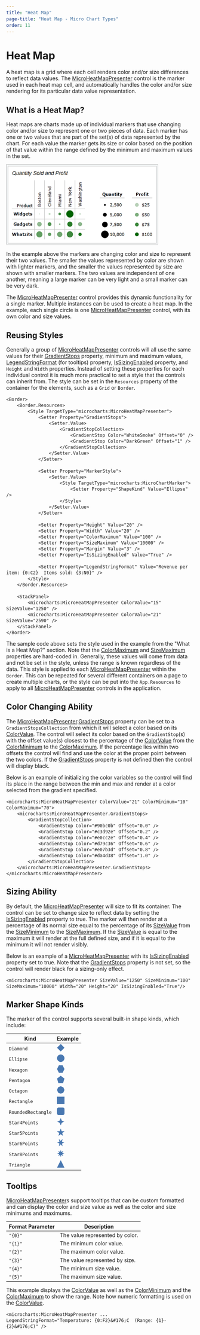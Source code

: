 ```yaml
---
title: "Heat Map"
page-title: "Heat Map - Micro Chart Types"
order: 11
---
```

# Heat Map

A heat map is a grid where each cell renders color and/or size differences to reflect data values.  The [MicroHeatMapPresenter](xref:@ActiproUIRoot.Controls.MicroCharts.MicroHeatMapPresenter) control is the marker used in each heat map cell, and automatically handles the color and/or size rendering for its particular data value representation.

## What is a Heat Map?

Heat maps are charts made up of individual markers that use changing color and/or size to represent one or two pieces of data. Each marker has one or two values that are part of the set(s) of data represented by the chart. For each value the marker gets its size or color based on the position of that value within the range defined by the minimum and maximum values in the set.

![Screenshot](../images/heat-map-size-and-color.png)

In the example above the markers are changing color and size to represent their two values. The smaller the values represented by color are shown with lighter markers, and the smaller the values represented by size are shown with smaller markers. The two values are independent of one another, meaning a large marker can be very light and a small marker can be very dark.

The [MicroHeatMapPresenter](xref:@ActiproUIRoot.Controls.MicroCharts.MicroHeatMapPresenter) control provides this dynamic functionality for a single marker.  Multiple instances can be used to create a heat map. In the example, each single circle is one [MicroHeatMapPresenter](xref:@ActiproUIRoot.Controls.MicroCharts.MicroHeatMapPresenter) control, with its own color and size values.

## Reusing Styles

Generally a group of [MicroHeatMapPresenter](xref:@ActiproUIRoot.Controls.MicroCharts.MicroHeatMapPresenter) controls will all use the same values for their [GradientStops](xref:@ActiproUIRoot.Controls.MicroCharts.MicroHeatMapPresenter.GradientStops) property, minimum and maximum values, [LegendStringFormat](xref:@ActiproUIRoot.Controls.MicroCharts.MicroHeatMapPresenter.LegendStringFormat) (for tooltips) property, [IsSizingEnabled](xref:@ActiproUIRoot.Controls.MicroCharts.MicroHeatMapPresenter.IsSizingEnabled) property, and `Height` and `Width` properties. Instead of setting these properties for each individual control it is much more practical to set a style that the controls can inherit from. The style can be set in the `Resources` property of the container for the elements, such as a `Grid` or `Border`.

```xaml
<Border>
	<Border.Resources>
		<Style TargetType="microcharts:MicroHeatMapPresenter">
			<Setter Property="GradientStops">
				<Setter.Value>
					<GradientStopCollection>
						<GradientStop Color="WhiteSmoke" Offset="0" />
						<GradientStop Color="DarkGreen" Offset="1" />
					</GradientStopCollection>
				</Setter.Value>
			</Setter>

			<Setter Property="MarkerStyle">
				<Setter.Value>
					<Style TargetType="microcharts:MicroChartMarker">
						<Setter Property="ShapeKind" Value="Ellipse" />
					</Style>
				</Setter.Value>
			</Setter>

			<Setter Property="Height" Value="20" />
			<Setter Property="Width" Value="20" />
			<Setter Property="ColorMaximum" Value="100" />
			<Setter Property="SizeMaximum" Value="10000" />
			<Setter Property="Margin" Value="3" />
			<Setter Property="IsSizingEnabled" Value="True" />

			<Setter Property="LegendStringFormat" Value="Revenue per item: {0:C2}  Items sold: {3:N0}" />
		</Style>
	</Border.Resources>

	<StackPanel>
		<microcharts:MicroHeatMapPresenter ColorValue="15" SizeValue="1250" />
		<microcharts:MicroHeatMapPresenter ColorValue="21" SizeValue="2590" />
	</StackPanel>
</Border>
```

The sample code above sets the style used in the example from the "What is a Heat Map?" section. Note that the [ColorMaximum](xref:@ActiproUIRoot.Controls.MicroCharts.MicroHeatMapPresenter.ColorMaximum) and [SizeMaximum](xref:@ActiproUIRoot.Controls.MicroCharts.MicroHeatMapPresenter.SizeMaximum) properties are hard-coded in.  Generally, these values will come from data and not be set in the style, unless the range is known regardless of the data. This style is applied to each [MicroHeatMapPresenter](xref:@ActiproUIRoot.Controls.MicroCharts.MicroHeatMapPresenter) within the `Border`.  This can be repeated for several different containers on a page to create multiple charts, or the style can be put into the `App.Resources` to apply to all [MicroHeatMapPresenter](xref:@ActiproUIRoot.Controls.MicroCharts.MicroHeatMapPresenter) controls in the application.

## Color Changing Ability

The [MicroHeatMapPresenter](xref:@ActiproUIRoot.Controls.MicroCharts.MicroHeatMapPresenter).[GradientStops](xref:@ActiproUIRoot.Controls.MicroCharts.MicroHeatMapPresenter.GradientStops) property can be set to a `GradientStopsCollection` from which it will select a color based on its [ColorValue](xref:@ActiproUIRoot.Controls.MicroCharts.MicroHeatMapPresenter.ColorValue).  The control will select its color based on the `GradientStop`(s) with the offset value(s) closest to the percentage of the [ColorValue](xref:@ActiproUIRoot.Controls.MicroCharts.MicroHeatMapPresenter.ColorValue) from the [ColorMinimum](xref:@ActiproUIRoot.Controls.MicroCharts.MicroHeatMapPresenter.ColorMinimum) to the [ColorMaximum](xref:@ActiproUIRoot.Controls.MicroCharts.MicroHeatMapPresenter.ColorMaximum).  If the percentage lies within two offsets the control will find and use the color at the proper point between the two colors.  If the [GradientStops](xref:@ActiproUIRoot.Controls.MicroCharts.MicroHeatMapPresenter.GradientStops) property is not defined then the control will display black.

Below is an example of initializing the color variables so the control will find its place in the range between the min and max and render at a color selected from the gradient specified.

```xaml
<microcharts:MicroHeatMapPresenter ColorValue="21" ColorMinimum="10" ColorMaximum="70">
	<microcharts:MicroHeatMapPresenter.GradientStops>
		<GradientStopCollection>
			<GradientStop Color="#90bc0b" Offset="0.0" />
			<GradientStop Color="#c3d92e" Offset="0.2" />
			<GradientStop Color="#e0cc2e" Offset="0.4" />
			<GradientStop Color="#d79c36" Offset="0.6" />
			<GradientStop Color="#e07b3d" Offset="0.8" />
			<GradientStop Color="#da4d38" Offset="1.0" />
		</GradientStopCollection>
	</microcharts:MicroHeatMapPresenter.GradientStops>
</microcharts:MicroHeatMapPresenter>
```

## Sizing Ability

By default, the [MicroHeatMapPresenter](xref:@ActiproUIRoot.Controls.MicroCharts.MicroHeatMapPresenter) will size to fit its container. The control can be set to change size to reflect data by setting the [IsSizingEnabled](xref:@ActiproUIRoot.Controls.MicroCharts.MicroHeatMapPresenter.IsSizingEnabled) property to true. The marker will then render at a percentage of its normal size equal to the percentage of its [SizeValue](xref:@ActiproUIRoot.Controls.MicroCharts.MicroHeatMapPresenter.SizeValue) from the [SizeMinimum](xref:@ActiproUIRoot.Controls.MicroCharts.MicroHeatMapPresenter.SizeMinimum) to the [SizeMaximum](xref:@ActiproUIRoot.Controls.MicroCharts.MicroHeatMapPresenter.SizeMaximum).  If the [SizeValue](xref:@ActiproUIRoot.Controls.MicroCharts.MicroHeatMapPresenter.SizeValue) is equal to the maximum it will render at the full defined size, and if it is equal to the minimum it will not render visibly.

Below is an example of a [MicroHeatMapPresenter](xref:@ActiproUIRoot.Controls.MicroCharts.MicroHeatMapPresenter) with its [IsSizingEnabled](xref:@ActiproUIRoot.Controls.MicroCharts.MicroHeatMapPresenter.IsSizingEnabled) property set to true. Note that the [GradientStops](xref:@ActiproUIRoot.Controls.MicroCharts.MicroHeatMapPresenter.GradientStops) property is not set, so the control will render black for a sizing-only effect.

```xaml
<microcharts:MicroHeatMapPresenter SizeValue="1250" SizeMinimum="100" SizeMaximum="10000" Width="20" Height="20" IsSizingEnabled="True"/>
```

## Marker Shape Kinds

The marker of the control supports several built-in shape kinds, which include:

| Kind | Example |
|-----|-----|
| `Diamond` | ![Screenshot](../images/marker-diamond.png) |
| `Ellipse` | ![Screenshot](../images/marker-ellipse.png) |
| `Hexagon` | ![Screenshot](../images/marker-hexagon.png) |
| `Pentagon` | ![Screenshot](../images/marker-pentagon.png) |
| `Octagon` | ![Screenshot](../images/marker-octagon.png) |
| `Rectangle` | ![Screenshot](../images/marker-rectangle.png) |
| `RoundedRectangle` | ![Screenshot](../images/marker-rounded-rectangle.png) |
| `Star4Points` | ![Screenshot](../images/marker-star4-points.png) |
| `Star5Points` | ![Screenshot](../images/marker-star5-points.png) |
| `Star6Points` | ![Screenshot](../images/marker-star6-points.png) |
| `Star8Points` | ![Screenshot](../images/marker-star8-points.png) |
| `Triangle` | ![Screenshot](../images/marker-triangle.png) |

## Tooltips

[MicroHeatMapPresenter](xref:@ActiproUIRoot.Controls.MicroCharts.MicroHeatMapPresenter)s support tooltips that can be custom formatted and can display the color and size value as well as the color and size minimums and maximums.

| Format Parameter | Description |
|-----|-----|
| `"{0}"` | The value represented by color. |
| `"{1}"` | The minimum color value. |
| `"{2}"` | The maximum color value. |
| `"{3}"` | The value represented by size. |
| `"{4}"` | The minimum size value. |
| `"{5}"` | The maximum size value. |

This example displays the [ColorValue](xref:@ActiproUIRoot.Controls.MicroCharts.MicroHeatMapPresenter.ColorValue) as well as the [ColorMinimum](xref:@ActiproUIRoot.Controls.MicroCharts.MicroHeatMapPresenter.ColorMinimum) and the [ColorMaximum](xref:@ActiproUIRoot.Controls.MicroCharts.MicroHeatMapPresenter.ColorMaximum) to show the range.  Note how numeric formatting is used on the [ColorValue](xref:@ActiproUIRoot.Controls.MicroCharts.MicroHeatMapPresenter.ColorValue).

```xaml
<microcharts:MicroHeatMapPresenter ... LegendStringFormat="Temperature: {0:F2}&#176;C  (Range: {1}-{2}&#176;C)" />
```

